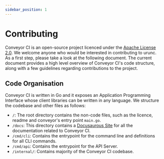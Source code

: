 ```yaml
---
sidebar_position: 1
---
```


# Contributing

Conveyor CI is an open-source project licenced under the [Apache License 2.0](https://github.com/open-ug/conveyor/blob/main/LICENSE). We welcome anyone who would be interested in contributing to urunc. As a first step, please take a look at the following document. The current document provides a high level overview of Conveyor CI's code structure, along with a few guidelines regarding contributions to the project.


## Code Organisation

Conveyor CI is written in Go and it exposes an Application Programming Interface whose client libraries can be written in any language. We structure the codebase and other files as follows:

- `/`: The root directory contains the non-code files, such as the licence, readme and conveyor's entry point `main.go`.
- `/docs`: This directory contains a [Docusaurous Site](https://docusaurus.io/) for all the documentation related to Conveyor CI.
- `/cmd/cli`: Contains the entrypoint for the command line and definitions for all CLI commands.
- `/cmd/api`: Contains the entrypoint for the API Server.
- `/internal/`: Contains majority of the Conveyor CI codebase.
